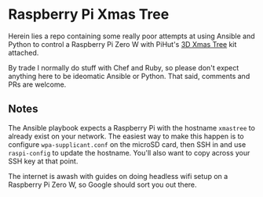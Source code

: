 Raspberry Pi Xmas Tree
======================

Herein lies a repo containing some really poor attempts at using Ansible and
Python to control a Raspberry Pi Zero W with PiHut's [3D Xmas Tree](https://thepihut.com/products/3d-xmas-tree-for-raspberry-pi) kit attached.

By trade I normally do stuff with Chef and Ruby, so please don't expect anything
here to be ideomatic Ansible or Python. That said, comments and PRs are welcome.

Notes
-----

The Ansible playbook expects a Raspberry Pi with the hostname `xmastree` to
already exist on your network. The easiest way to make this happen is to
configure `wpa-supplicant.conf` on the microSD card, then SSH in and use
`raspi-config` to update the hostname. You'll also want to copy across your SSH
key at that point.

The internet is awash with guides on doing headless wifi setup on a Raspberry Pi
Zero W, so Google should sort you out there.
